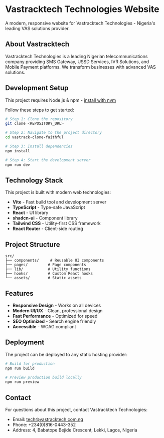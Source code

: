 # Vastracktech Technologies Website

A modern, responsive website for Vastracktech Technologies - Nigeria's leading VAS solutions provider.

## About Vastracktech

Vastracktech Technologies is a leading Nigerian telecommunications company providing SMS Gateway, USSD Services, IVR Solutions, and Mobile Payment platforms. We transform businesses with advanced VAS solutions.

## Development Setup

This project requires Node.js & npm - [install with nvm](https://github.com/nvm-sh/nvm#installing-and-updating)

Follow these steps to get started:

```sh
# Step 1: Clone the repository
git clone <REPOSITORY_URL>

# Step 2: Navigate to the project directory
cd vastrack-clone-faithful

# Step 3: Install dependencies
npm install

# Step 4: Start the development server
npm run dev
```

## Technology Stack

This project is built with modern web technologies:

- **Vite** - Fast build tool and development server
- **TypeScript** - Type-safe JavaScript
- **React** - UI library
- **shadcn-ui** - Component library
- **Tailwind CSS** - Utility-first CSS framework
- **React Router** - Client-side routing

## Project Structure

```
src/
├── components/     # Reusable UI components
├── pages/         # Page components
├── lib/           # Utility functions
├── hooks/         # Custom React hooks
└── assets/        # Static assets
```

## Features

- **Responsive Design** - Works on all devices
- **Modern UI/UX** - Clean, professional design
- **Fast Performance** - Optimized for speed
- **SEO Optimized** - Search engine friendly
- **Accessible** - WCAG compliant

## Deployment

The project can be deployed to any static hosting provider:

```sh
# Build for production
npm run build

# Preview production build locally
npm run preview
```

## Contact

For questions about this project, contact Vastracktech Technologies:
- Email: tech@vastracktech.com.ng
- Phone: +234(0)816-0443-352
- Address: 4, Babatope Bejide Crescent, Lekki, Lagos, Nigeria
